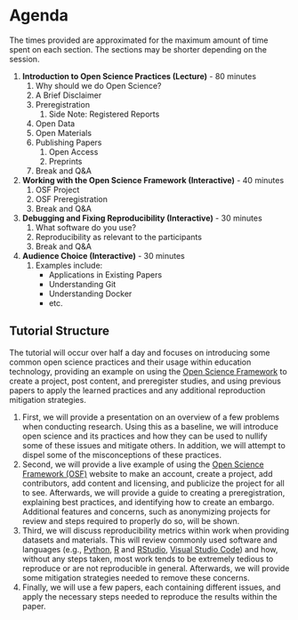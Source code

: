 # Agenda

The times provided are approximated for the maximum amount of time spent on each section. The sections may be shorter depending on the session.

1. **Introduction to Open Science Practices (Lecture)** - 80 minutes
    1. Why should we do Open Science?
    1. A Brief Disclaimer
    1. Preregistration
        1. Side Note: Registered Reports
    1. Open Data
    1. Open Materials
    1. Publishing Papers
        1. Open Access
        1. Preprints
    1. Break and Q&A
1. **Working with the Open Science Framework (Interactive)** - 40 minutes
    1. OSF Project
    1. OSF Preregistration
    1. Break and Q&A
1. **Debugging and Fixing Reproducibility (Interactive)** - 30 minutes
    1. What software do you use?
    1. Reproducibility as relevant to the participants
    1. Break and Q&A
1. **Audience Choice (Interactive)** - 30 minutes
    1. Examples include:
        * Applications in Existing Papers
        * Understanding Git
        * Understanding Docker
        * etc.

## Tutorial Structure

The tutorial will occur over half a day and focuses on introducing some common open science practices and their usage within education technology, providing an example on using the [Open Science Framework][osf] to create a project, post content, and preregister studies, and using previous papers to apply the learned practices and any additional reproduction mitigation strategies.

1. First, we will provide a presentation on an overview of a few problems when conducting research. Using this as a baseline, we will introduce open science and its practices and how they can be used to nullify some of these issues and mitigate others. In addition, we will attempt to dispel some of the misconceptions of these practices.
1. Second, we will provide a live example of using the [Open Science Framework (OSF)][osf] website to make an account, create a project, add contributors, add content and licensing, and publicize the project for all to see. Afterwards, we will provide a guide to creating a preregistration, explaining best practices, and identifying how to create an embargo. Additional features and concerns, such as anonymizing projects for review and steps required to properly do so, will be shown.
1. Third, we will discuss reproducibility metrics within work when providing datasets and materials. This will review commonly used software and languages (e.g., [Python][python], [R][rlang] and [RStudio][rstudio], [Visual Studio Code][vsc]) and how, without any steps taken, most work tends to be extremely tedious to reproduce or are not reproducible in general. Afterwards, we will provide some mitigation strategies needed to remove these concerns.
1. Finally, we will use a few papers, each containing different issues, and apply the necessary steps needed to reproduce the results within the paper.

[osf]: https://osf.io/
[python]: https://www.python.org/
[rlang]: https://www.r-project.org
[rstudio]: https://posit.co/products/open-source/rstudio/
[vsc]: https://code.visualstudio.com/

